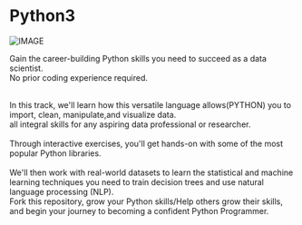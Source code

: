 # Python3
![IMAGE](https://github.com/fescii/Python3/blob/master/TEAU%20DATA.png?raw=true)


Gain the career-building Python skills you need to succeed as a data scientist.<br />
No prior coding experience required.  <br /><br />

In this track, we'll learn how this versatile language allows(PYTHON) you to import, clean, manipulate,and visualize data.<br />
all integral skills for any aspiring data professional or researcher. <br /><br />
Through interactive exercises, you'll get hands-on with some of the most popular Python libraries.<br /><br />
We'll then work with real-world datasets to learn the statistical and machine learning techniques you need to train decision trees and use natural language processing (NLP).<br /> 
Fork this repository, grow your Python skills/Help others grow their skills, and begin your journey to becoming a confident Python Programmer.<br />
